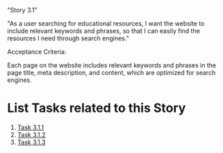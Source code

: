 "Story 3.1"

"As a user searching for educational resources, I want the website to include relevant keywords and phrases, so that I can easily find the resources I need through search engines."

Acceptance Criteria:

Each page on the website includes relevant keywords and phrases in the page title, meta description, and content, which are optimized for search engines.


# List Tasks related to this Story
1. [Task 3.1.1](Tasks/Task_3.1.1.md)
2. [Task 3.1.2](Tasks/Task_3.1.2.md)
3. [Task 3.1.3](Tasks/Task_3.1.3.md)